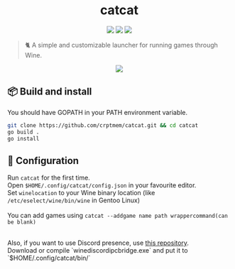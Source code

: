 <h1 align="center">catcat</h1>

<p align="center">
  <a href="https://github.com/crptmem/catcat/stargazers"><img src="https://img.shields.io/github/stars/crptmem/catcat?colorA=151515&colorB=B66467&style=for-the-badge&logo=starship"></a>
  <a href="https://github.com/crptmem/catcat/issues"><img src="https://img.shields.io/github/issues/crptmem/catcat?colorA=151515&colorB=8C977D&style=for-the-badge&logo=bugatti"></a>
  <a href="https://github.com/crptmem/catcat/network/members"><img src="https://img.shields.io/github/forks/crptmem/catcat?colorA=151515&colorB=D9BC8C&style=for-the-badge&logo=github"></a>
</p>

> 🐈 A simple and customizable launcher for running games through Wine.
<p align="center">
  <img align="center" src=https://github.com/crptmem/catcat/assets/88046785/b1f40ce6-fe23-4ead-a466-22bda52e0d43 />
</p>

## 📦 Build and install
You should have GOPATH in your PATH environment variable.
```sh
git clone https://github.com/crptmem/catcat.git && cd catcat
go build .
go install
```

## 🔧 Configuration
Run `catcat` for the first time. <br/>
Open `$HOME/.config/catcat/config.json` in your favourite editor. <br/>
Set `winelocation` to your Wine binary location (like `/etc/eselect/wine/bin/wine` in Gentoo Linux) <br/><br/>
You can add games using `catcat --addgame name path wrappercommand(can be blank)`

<br/>
Also, if you want to use Discord presence, use <a href="https://github.com/0e4ef622/wine-discord-ipc-bridge">this repository</a>. <br/>
Download or compile `winediscordipcbridge.exe` and put it to `$HOME/.config/catcat/bin/`


